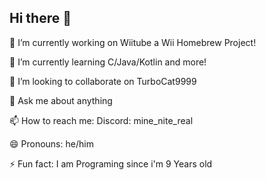## Hi there 👋

<!--
**MineNiteYT/MineNiteYT** is a ✨ _special_ ✨ repository because its `README.md` (this file) appears on your GitHub profile.-->

🔭 I’m currently working on Wiitube a Wii Homebrew Project!

🌱 I’m currently learning C/Java/Kotlin and more!

👯 I’m looking to collaborate on TurboCat9999

💬 Ask me about anything

📫 How to reach me: Discord: mine_nite_real

😄 Pronouns: he/him

⚡ Fun fact: I am Programing since i'm 9 Years old
